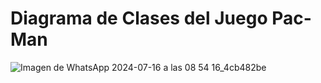 # Diagrama de Clases del Juego Pac-Man
![Imagen de WhatsApp 2024-07-16 a las 08 54 16_4cb482be](https://github.com/user-attachments/assets/9ae98a96-6e48-4598-ba66-277c3d77fe6c)

